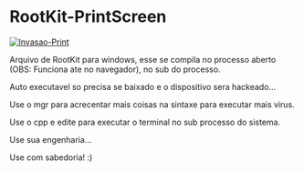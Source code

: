 # RootKit-PrintScreen

<a href="https://ibb.co/C0V8mNd"><img src="https://i.ibb.co/q1mj7XG/Invasao-Print.png" alt="Invasao-Print" border="0"></a>

Arquivo de RootKit para windows, esse se compila no processo aberto (OBS: Funciona ate no navegador), no sub do processo.

Auto executavel so precisa se baixado e o dispositivo sera hackeado...

Use o mgr para acrecentar mais coisas na sintaxe para executar mais virus.

Use o cpp e edite para executar o terminal no sub processo do sistema.

Use sua engenharia...

Use com sabedoria! :)
